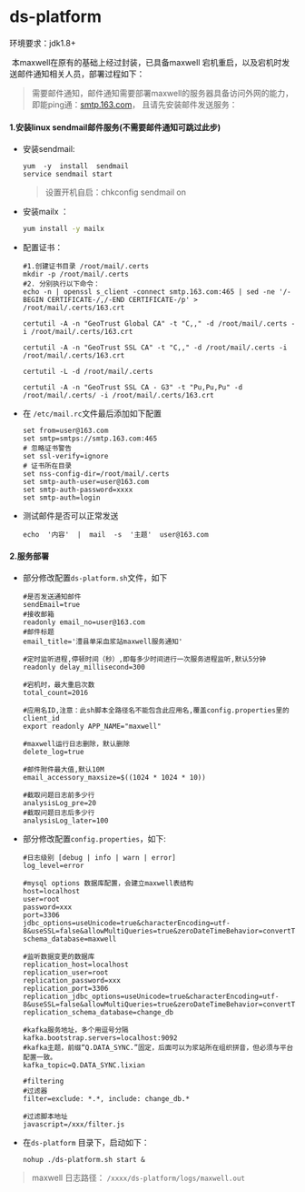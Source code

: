 # ds-platform
环境要求：jdk1.8+

​		本maxwell在原有的基础上经过封装，已具备maxwell 宕机重启，以及宕机时发送邮件通知相关人员，部署过程如下：

> 需要邮件通知，邮件通知需要部署maxwell的服务器具备访问外网的能力，即能ping通：[smtp.163.com](http://smtp.163.com/)， 且请先安装邮件发送服务：



#### 1.安装linux sendmail邮件服务(不需要邮件通知可跳过此步)

- 安装sendmail:

  ```shell
  yum  -y  install  sendmail
  service sendmail start
  ```

  > 设置开机自启：chkconfig sendmail on

- 安装mailx ：

  ```sh
  yum install -y mailx
  ```

  

- 配置证书：

  ```shell
  #1.创建证书目录 /root/mail/.certs
  mkdir -p /root/mail/.certs
  #2. 分别执行以下命令：
  echo -n | openssl s_client -connect smtp.163.com:465 | sed -ne '/-BEGIN CERTIFICATE-/,/-END CERTIFICATE-/p' > /root/mail/.certs/163.crt
  
  certutil -A -n "GeoTrust Global CA" -t "C,," -d /root/mail/.certs -i /root/mail/.certs/163.crt
  
  certutil -A -n "GeoTrust SSL CA" -t "C,," -d /root/mail/.certs -i /root/mail/.certs/163.crt
  
  certutil -L -d /root/mail/.certs
  
  certutil -A -n "GeoTrust SSL CA - G3" -t "Pu,Pu,Pu" -d /root/mail/.certs/ -i /root/mail/.certs/163.crt
  ```

  

- 在 `/etc/mail.rc`文件最后添加如下配置

  ```shell
  set from=user@163.com
  set smtp=smtps://smtp.163.com:465
  # 忽略证书警告
  set ssl-verify=ignore
  # 证书所在目录
  set nss-config-dir=/root/mail/.certs
  set smtp-auth-user=user@163.com
  set smtp-auth-password=xxxx
  set smtp-auth=login
  ```

- 测试邮件是否可以正常发送

  ```shell
  echo  '内容'  |  mail  -s  '主题'  user@163.com
  ```



#### 2.服务部署

- 部分修改配置`ds-platform.sh`文件，如下

  ```shell
  #是否发送通知邮件
  sendEmail=true
  #接收邮箱
  readonly email_no=user@163.com
  #邮件标题
  email_title='澧县单采血浆站maxwell服务通知'
  
  #定时监听进程,停顿时间（秒）,即每多少时间进行一次服务进程监听,默认5分钟
  readonly delay_millisecond=300
  
  #宕机时，最大重启次数
  total_count=2016
  
  #应用名ID,注意：此sh脚本全路径名不能包含此应用名,覆盖config.properties里的client_id
  export readonly APP_NAME="maxwell"
  
  #maxwell运行日志删除，默认删除
  delete_log=true
  
  #邮件附件最大值,默认10M
  email_accessory_maxsize=$((1024 * 1024 * 10))
  
  #截取问题日志前多少行
  analysisLog_pre=20
  #截取问题日志后多少行
  analysisLog_later=100
  ```

  

- 部分修改配置`config.properties`，如下:

  ```shell
  #日志级别 [debug | info | warn | error]
  log_level=error
  
  #mysql options 数据库配置，会建立maxwell表结构
  host=localhost
  user=root
  password=xxx
  port=3306
  jdbc_options=useUnicode=true&characterEncoding=utf-8&useSSL=false&allowMultiQueries=true&zeroDateTimeBehavior=convertToNull
  schema_database=maxwell
  
  #监听数据变更的数据库
  replication_host=localhost
  replication_user=root
  replication_password=xxx
  replication_port=3306
  replication_jdbc_options=useUnicode=true&characterEncoding=utf-8&useSSL=false&allowMultiQueries=true&zeroDateTimeBehavior=convertToNull
  replication_schema_database=change_db
  
  #kafka服务地址，多个用逗号分隔
  kafka.bootstrap.servers=localhost:9092
  #kafka主题，前缀“Q.DATA_SYNC.”固定，后面可以为浆站所在组织拼音，但必须与平台配置一致。
  kafka_topic=Q.DATA_SYNC.lixian
  
  #filtering
  #过滤器
  filter=exclude: *.*, include: change_db.*
  
  #过滤脚本地址
  javascript=/xxx/filter.js
  ```

- 在`ds-platform` 目录下，启动如下：

  ```shell
  nohup ./ds-platform.sh start &
  ```

> maxwell 日志路径： `/xxxx/ds-platform/logs/maxwell.out`
